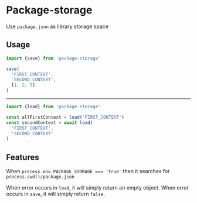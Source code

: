 # Package-storage

Use `package.json` as library storage space

## Usage

```typescript
import {save} from 'package-storage'

save(
  'FIRST_CONTEXT',
  'SECOND_CONTEXT',
  [1, 2, 3]
)
```

---

```typescript
import {load} from 'package-storage'

const allFirstContext = load('FIRST_CONTEXT')
const secondContext = await load(
  'FIRST_CONTEXT',
  'SECOND_CONTEXT'
)
```

## Features

When `process.env.PACKAGE_STORAGE === 'true'` then it searches for `process.cwd()/package.json`

When error occurs in `load`, it will simply return an empty object.
When error occurs in `save`, it will simply return `false`.
